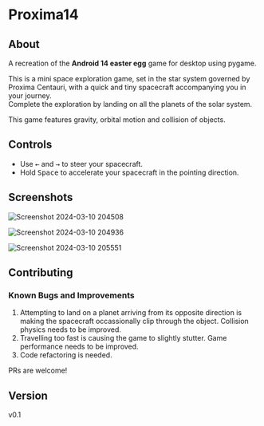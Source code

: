 # Proxima14

## About
A recreation of the **Android 14 easter egg** game for desktop using pygame.

This is a mini space exploration game, set in the star system governed by Proxima Centauri, with a quick and tiny spacecraft accompanying you in your journey.  
Complete the exploration by landing on all the planets of the solar system.

This game features gravity, orbital motion and collision of objects.

## Controls
* Use <kbd>&larr;</kbd> and <kbd>&rarr;</kbd> to steer your spacecraft.
* Hold <kbd>Space</kbd> to accelerate your spacecraft in the pointing direction.

## Screenshots
![Screenshot 2024-03-10 204508](https://github.com/shree675/Proxima14/assets/58718144/3da71a19-4a6f-41db-b1bc-b7df99a591ec)

![Screenshot 2024-03-10 204936](https://github.com/shree675/Proxima14/assets/58718144/1b47faf0-64e2-40ba-84b7-0f77d0a3ce86)

![Screenshot 2024-03-10 205551](https://github.com/shree675/Proxima14/assets/58718144/f5acf3f8-ac49-4291-8464-7a90b2a7e979)

## Contributing
### Known Bugs and Improvements
1. Attempting to land on a planet arriving from its opposite direction is making the spacecraft occassionally clip through the object. Collision physics needs to be improved.
2. Travelling too fast is causing the game to slightly stutter. Game performance needs to be improved.
3. Code refactoring is needed.

PRs are welcome!

## Version
v0.1
